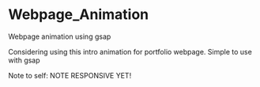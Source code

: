 # Webpage_Animation
Webpage animation using gsap

Considering using this intro animation for portfolio webpage. 
Simple to use with gsap

Note to self: NOTE RESPONSIVE YET!
